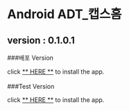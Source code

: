 # Android ADT_캡스홈

## version  :  0.1.0.1

###배포 Version

click [** HERE **](https://github.com/ncomztwo/ADTCapsHome/tree/master/Release_Version/ADTCapsHomeService.apk) to install the app.
<br>
<br>
###Test Version

click [** HERE **](https://github.com/ncomztwo/ADTCapsHome/tree/master/Test_Version/ADTCapsHomeService.apk) to install the app.